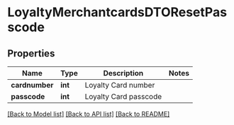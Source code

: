 # LoyaltyMerchantcardsDTOResetPasscode

## Properties
Name | Type | Description | Notes
------------ | ------------- | ------------- | -------------
**cardnumber** | **int** | Loyalty Card number | 
**passcode** | **int** | Loyalty Card passcode | 

[[Back to Model list]](../README.md#documentation-for-models) [[Back to API list]](../README.md#documentation-for-api-endpoints) [[Back to README]](../../README.md)


